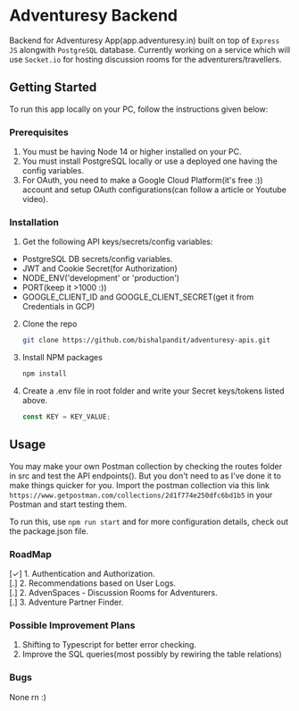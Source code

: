 # Adventuresy Backend

Backend for Adventuresy App(app.adventuresy.in) built on top of `Express JS` alongwith `PostgreSQL` database. Currently working on a service which will use `Socket.io` for hosting discussion rooms for the adventurers/travellers.


<!-- GETTING STARTED -->
## Getting Started

To run this app locally on your PC, follow the instructions given below:

### Prerequisites

1. You must be having Node 14 or higher installed on your PC.
2. You must install PostgreSQL locally or use a deployed one having the config variables.
3. For OAuth, you need to make a Google Cloud Platform(it's free :)) account and setup OAuth configurations(can follow a article or Youtube video).

### Installation

1. Get the following API keys/secrets/config variables:
 * PostgreSQL DB secrets/config variables.
 * JWT and Cookie Secret(for Authorization)
 * NODE_ENV('development' or 'production')
 * PORT(keep it >1000 :))
 * GOOGLE_CLIENT_ID and GOOGLE_CLIENT_SECRET(get it from Credentials in GCP)

2. Clone the repo
   ```sh
   git clone https://github.com/bishalpandit/adventuresy-apis.git
   ```
3. Install NPM packages
   ```sh
   npm install
   ```
4. Create a .env file in root folder and write your Secret keys/tokens listed above.
   ```js
   const KEY = KEY_VALUE;
   ```


<!-- USAGE EXAMPLES -->
## Usage

You may make your own Postman collection by checking the routes folder in src and test the API endpoints(). But you don't need to as I've done it to make
things quicker for  you. Import the postman collection via this link ```https://www.getpostman.com/collections/2d1f774e250dfc6bd1b5``` in your Postman and start testing them.

To run this, use ```npm run start``` and for more configuration details, check out the package.json file.

### RoadMap
[&check;] 1. Authentication and Authorization. </br>
[.] 2. Recommendations based on User Logs. </br>
[.] 2. AdvenSpaces - Discussion Rooms for Adventurers. </br>
[.] 3. Adventure Partner Finder.

### Possible Improvement Plans
1. Shifting to Typescript for better error checking.
2. Improve the SQL queries(most possibly by rewiring the table relations)

### Bugs
None rn :)
